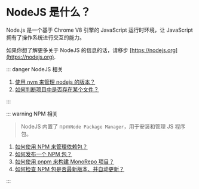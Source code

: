 # NodeJS 是什么？

Node.js 是一个基于 Chrome V8 引擎的 JavaScript 运行时环境，让 JavaScript 拥有了操作系统进行交互的能力。

如果你想了解更多关于 NodeJS 的信息的话，请移步 [https://nodejs.org](https://nodejs.org).

::: danger NodeJS 相关

1. [使用 nvm 来管理 nodejs 的版本？](./nvm.md)
2. [如何判断项目中是否存在某个文件？](./fs/is-exist.md)

:::

::: warning NPM 相关

> NodeJS 内置了 npm`Node Package Manager`，用于安装和管理 JS 程序包。

1. [如何使用 NPM 来管理依赖包？](./npm/install.md)
2. [如何发布一个 NPM 包？](./npm/publish.md)
3. [如何使用 pnpm 来构建 MonoRepo 项目？](./npm/monorepo.md)
4. [如何检查 NPM 包是否最新版本、并自动更新？](./npm/check-latest.md)

:::

